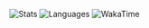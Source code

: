 ![Stats](https://github-readme-stats.vercel.app/api?username=bmyjacks&show_icons=true&theme=transparent)
![Languages](https://github-readme-stats.vercel.app/api/top-langs/?username=bmyjacks&layout=compact)
![WakaTime](https://github-readme-stats.vercel.app/api/wakatime?username=bmyjacks&layout=compact)
